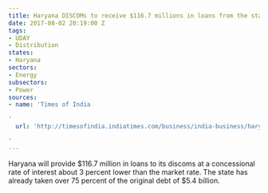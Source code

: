 ```yaml
---
title: Haryana DISCOMs to receive $116.7 millions in loans from the state government
date: 2017-08-02 20:19:00 Z
tags:
- UDAY
- Distribution
states:
- Haryana
sectors:
- Energy
subsectors:
- Power
sources:
- name: 'Times of India

'
  url: 'http://timesofindia.indiatimes.com/business/india-business/haryana-to-give-rs-750cr-loan-to-discoms-at-concessional-rate/articleshow/59786724.cms

'
---
```


Haryana will provide $116.7 million in loans to its discoms at a concessional rate of interest about 3 percent lower than the market rate. The state has already taken over 75 percent of the original debt of $5.4 billion.
